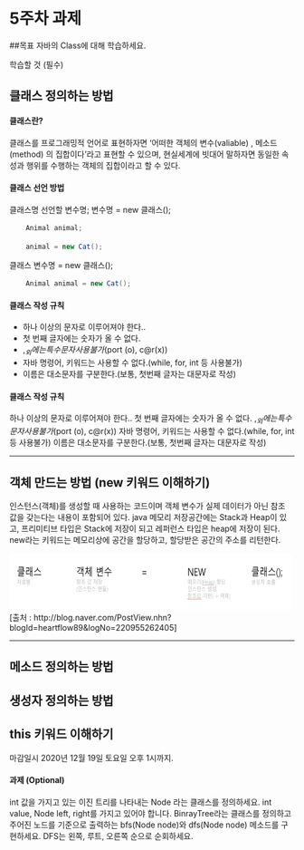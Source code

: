 5주차 과제
==

##목표
자바의 Class에 대해 학습하세요.

학습할 것 (필수)
## 클래스 정의하는 방법

#### 클래스란?
클래스를 프로그래밍적 언어로 표현하자면 ‘어떠한 객체의 변수(valiable) , 메소드(method) 의 집합이다’라고 표현할 수 있으며, 현실세계에 빗대어 말하자면 동일한 속성과 행위를 수행하는 객체의 집합이라고 할 수 있다.

#### 클래스 선언 방법

클래스명  선언할 변수명;
변수명 = new 클래스();

```java
    Animal animal;

    animal = new Cat();
```

클래스 변수명 = new 클래스();
```java
    Animal animal = new Cat();
```

#### 클래스 작성 규칙
* 하나 이상의 문자로 이루어져야 한다..
* 첫 번째 글자에는 숫자가 올 수 없다.
* $,_ 외에는 특수문자 사용불가 ($port (o), c@r(x))
* 자바 명령어, 키워드는 사용할 수 없다.(while, for, int 등 사용불가)
* 이름은 대소문자를 구분한다.(보통, 첫번째 글자는 대문자로 작성)


#### 클래스 작성 규칙

하나 이상의 문자로 이루어져야 한다..
첫 번째 글자에는 숫자가 올 수 없다.
$,_ 외에는 특수문자 사용불가 ($port (o), c@r(x))
자바 명령어, 키워드는 사용할 수 없다.(while, for, int 등 사용불가)
이름은 대소문자를 구분한다.(보통, 첫번째 글자는 대문자로 작성)

-----

## 객체 만드는 방법 (new 키워드 이해하기)
인스턴스(객체)를 생성할 때 사용하는 코드이며 객체 변수가 실제 데이터가 아닌 참조 값을 갖는다는 내용이 포함되어 있다.
java 메모리 저장공간에는 Stack과 Heap이 있고, 프리미티브 타입은 Stack에 저장이 되고 레퍼런스 타입은 heap에 저장이 된다.
new라는 키워드는 메모리상에 공간을 할당하고, 할당받은 공간의 주소를 리턴한다.

<img src="../image/week_5/5week_1.png" width="500px" height="100px" />
[출처 : http://blog.naver.com/PostView.nhn?blogId=heartflow89&logNo=220955262405]

----

## 메소드 정의하는 방법
## 생성자 정의하는 방법
## this 키워드 이해하기

마감일시
2020년 12월 19일 토요일 오후 1시까지.

#### 과제 (Optional)
int 값을 가지고 있는 이진 트리를 나타내는 Node 라는 클래스를 정의하세요.
int value, Node left, right를 가지고 있어야 합니다.
BinrayTree라는 클래스를 정의하고 주어진 노드를 기준으로 출력하는 bfs(Node node)와 dfs(Node node) 메소드를 구현하세요.
DFS는 왼쪽, 루트, 오른쪽 순으로 순회하세요.